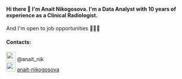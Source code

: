 #### Hi there 👋 I'm Anait Nikogosova. I'm a Data Analyst with 10 years of experience as a Clinical Radiologist.
And I'm open to job opportunities 👩🏻‍💻

#### Contacts:
<img src="https://raw.githubusercontent.com/FortAwesome/Font-Awesome/6.x/svgs/brands/telegram.svg" width="25" height="25">  @anait_nik  
<img src="https://raw.githubusercontent.com/FortAwesome/Font-Awesome/6.x/svgs/brands/linkedin.svg" width="25" height="25">  [anait-nikogosova](https://www.linkedin.com/in/anait-nikogosova/)  
